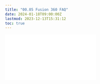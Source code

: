 ```yaml
---
title: "00.05 Fusion 360 FAQ"
date: 2024-01-18T09:00:00Z
lastmod: 2023-12-13T15:31:12
toc: true
---
```


![Link to included file content](../../../../3d-modeling/fusion-360/fusion-360-faq.md)
